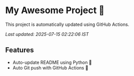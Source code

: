 # My Awesome Project 🚀

This project is automatically updated using GitHub Actions.

_Last updated: 2025-07-15 02:22:06 IST_

## Features
- Auto-update README using Python 🐍
- Auto Git push with GitHub Actions 🤖
